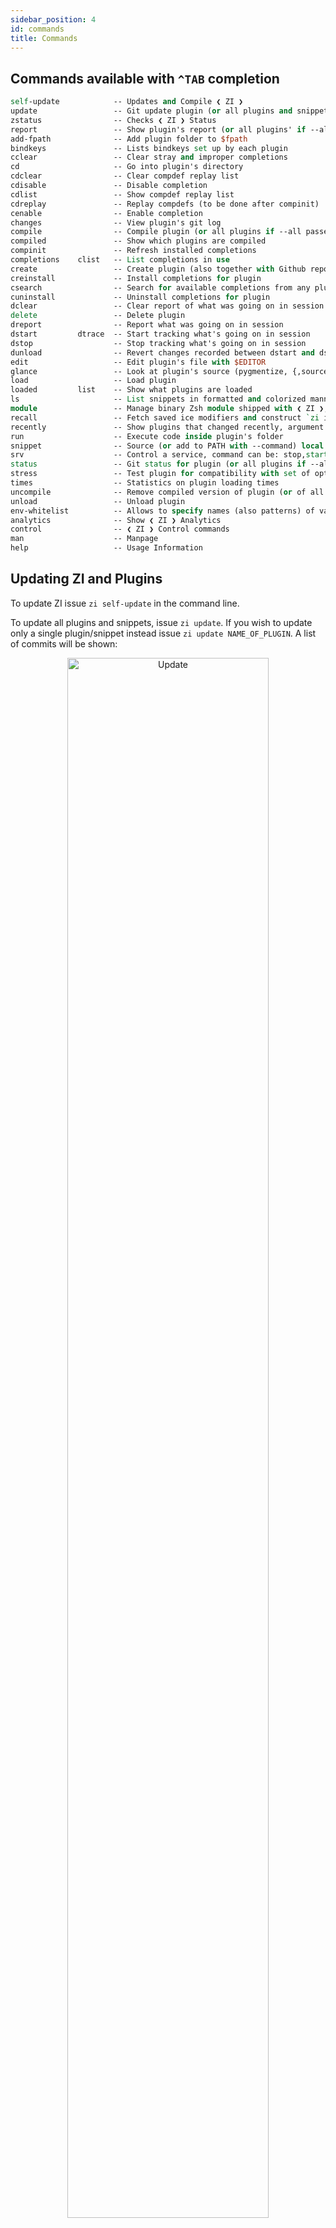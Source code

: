 ```yaml
---
sidebar_position: 4
id: commands
title: Commands
---
```


## Commands available with `^TAB` completion

```Systemverilog
self-update            -- Updates and Compile ❮ ZI ❯
update                 -- Git update plugin (or all plugins and snippets if --all passed)
zstatus                -- Checks ❮ ZI ❯ Status
report                 -- Show plugin's report (or all plugins' if --all passed)
add-fpath              -- Add plugin folder to $fpath
bindkeys               -- Lists bindkeys set up by each plugin
cclear                 -- Clear stray and improper completions
cd                     -- Go into plugin's directory
cdclear                -- Clear compdef replay list
cdisable               -- Disable completion
cdlist                 -- Show compdef replay list
cdreplay               -- Replay compdefs (to be done after compinit)
cenable                -- Enable completion
changes                -- View plugin's git log
compile                -- Compile plugin (or all plugins if --all passed)
compiled               -- Show which plugins are compiled
compinit               -- Refresh installed completions
completions    clist   -- List completions in use
create                 -- Create plugin (also together with Github repository)
creinstall             -- Install completions for plugin
csearch                -- Search for available completions from any plugin
cuninstall             -- Uninstall completions for plugin
dclear                 -- Clear report of what was going on in session
delete                 -- Delete plugin
dreport                -- Report what was going on in session
dstart         dtrace  -- Start tracking what's going on in session
dstop                  -- Stop tracking what's going on in session
dunload                -- Revert changes recorded between dstart and dstop
edit                   -- Edit plugin's file with $EDITOR
glance                 -- Look at plugin's source (pygmentize, {,source-}highlight)
load                   -- Load plugin
loaded         list    -- Show what plugins are loaded
ls                     -- List snippets in formatted and colorized manner
module                 -- Manage binary Zsh module shipped with ❮ ZI ❯, see `zi module help'
recall                 -- Fetch saved ice modifiers and construct `zi ice ...' command
recently               -- Show plugins that changed recently, argument is e.g. 1 month 2 days
run                    -- Execute code inside plugin's folder
snippet                -- Source (or add to PATH with --command) local or remote file (-f: force - d
srv                    -- Control a service, command can be: stop,start,restart,next,quit; `next' mo
status                 -- Git status for plugin (or all plugins if --all passed)
stress                 -- Test plugin for compatibility with set of options
times                  -- Statistics on plugin loading times
uncompile              -- Remove compiled version of plugin (or of all plugins if --all passed)
unload                 -- Unload plugin
env-whitelist          -- Allows to specify names (also patterns) of variables left unchanged during
analytics              -- Show ❮ ZI ❯ Analytics
control                -- ❮ ZI ❯ Control commands
man                    -- Manpage
help                   -- Usage Information
```

## Updating ZI and Plugins

To update ZI issue `zi self-update` in the command line.

To update all plugins and snippets, issue `zi update`. If you wish to update only
a single plugin/snippet instead issue `zi update NAME_OF_PLUGIN`. A list of
commits will be shown:

<div align="center"><img src="https://github.com/z-shell/zinit/raw/main/doc/img/update.png)" alt="Update" width="80%" /></div>

Some plugins require performing an action each time they're updated. One way you can do
this is by using the `atpull` ice modifier. For example, writing `zi ice atpull'./configure'` before loading a plugin will execute `./configure` after a successful update. Refer to [Ice Modifiers](ice-modifiers) for more information.

The ice modifiers for any plugin or snippet are stored in their directory in a
`._zi` subdirectory, hence the plugin doesn't have to be loaded to be correctly
updated. There's one other file created there, `.zi_lstupd` – it holds the log of
the new commits pulled-in in the last update.

## Calling `compinit` Without Turbo Mode

With no Turbo mode in use, compinit can be called normally, i.e.: as `autoload compinit; compinit`. This should be done after loading of all plugins and before possibly calling
`zi cdreplay`.

The `cdreplay` subcommand is provided to re-play all caught `compdef` calls. The
`compdef` calls are used to define a completion for a command. For example, `compdef _git git` defines that the `git` command should be completed by a `_git` function.

The `compdef` function is provided by `compinit` call. As it should be called later,
after loading all of the plugins, ZI provides its own `compdef` function that
catches (i.e.: records in an array) the arguments of the call, so that the loaded
plugins can freely call `compdef`. Then, the `cdreplay` (_compdef-replay_) can be used,
after `compinit` will be called (and the original `compdef` function will become
available), to execute all detected `compdef` calls. To summarize:

```sh
source ~/.zi/bin/zi.zsh

zi load "some/plugin"
...
compdef _gnu_generic fd  # this will be intercepted by ZI, because as the compinit
                         # isn't yet loaded, thus there's no such function `compdef'; yet
                         # ZI provides its own `compdef' function which saves the
                         # completion-definition for later possible re-run with `zi
                         # cdreplay' or `zicdreplay' (the second one can be used in hooks
                         # like atload'', atinit'', etc.)
...
zi load "other/plugin"

autoload -Uz compinit
compinit

zi cdreplay -q      # -q is for quiet; actually, run all the `compdef's saved before
                    #`compinit` call (`compinit' declares the `compdef' function, so
                    # it cannot be used until `compinit' is run; ZI solves this
                    # via intercepting the `compdef'-calls and storing them for later
                    # use with `zi cdreplay')
```

This allows calling compinit once.

:::tip

Performance gains are huge, for example, shell startup time with double `compinit`: **0.980** sec,
with `cdreplay` and single `compinit`: **0.156** sec.

:::

## Calling `compinit` With Turbo Mode

If you load completions using `wait''` Turbo mode then you can add
`atinit'zicompinit'` to the syntax-highlighting plugin (which should be the last
one loaded, as their (2 projects, [Z-Sy-H](https://github.com/zsh-users/zsh-syntax-highlighting) &
[F-Sy-H](https://github.com/z-shell/F-Sy-H))
documentation state), or `atload'zicompinit'` to last
completion-related plugin. `zicompinit` is a function that just runs `autoload compinit; compinit`, created for convenience. There's also `zicdreplay` which
will replay any caught compdefs so you can also do: `atinit'zicompinit; zicdreplay'`, etc. Basically, the whole topic is the same as normal `compinit` call,
but it is done in `atinit` or `atload` hook of the last related plugin with the use of the
helper functions (`zicompinit`,`zicdreplay` & `zicdclear` – see below for explanation
of the last one). To summarize:

```shell
source ~/.zi/bin/zi.zsh

# Load using the for-syntax
zi wait lucid for \
    "some/plugin"
zi wait lucid for \
    "other/plugin"

zi wait lucid atload"zicompinit; zicdreplay" blockf for \
    zsh-users/zsh-completions
```

### Ignoring Compdefs

If you want to ignore compdefs provided by some plugins or snippets, place their load commands
before commands loading other plugins or snippets, and issue `zi cdclear` (or
`zicdclear`, designed to be used in hooks like `atload''`):

```SystemVerilog
source ~/.zi/bin/zi.zsh
zi snippet OMZP::git
zi cdclear -q # <- forget completions provided by Git plugin

zi load "some/plugin"
...
zi load "other/plugin"

autoload -Uz compinit
compinit
zi cdreplay -q # <- execute compdefs provided by rest of plugins
zi cdlist # look at gathered compdefs
```

The `cdreplay` is important if you use plugins like
`OMZP::kubectl` or `asdf-vm/asdf`, because these plugins call `compdef`.

Following commands are passed to `zi ...` to obtain described effects.

## Loading and Unloading

|           Command           | Description                                                                                                                                                                                                                                                                                                          |
|:---------------------------:|----------------------------------------------------------------------------------------------------------------------------------------------------------------------------------------------------------------------------------------------------------------------------------------------------------------------|
|    `load {plugin-name}`     | Load plugin, can also receive absolute local path.                                                                                                                                                                                                                                                                   |
| `light [-b] {plugin-name}`  | Light plugin load, without reporting/investigating. `-b` – investigate `bindkey`-calls only. There's also `light-mode` ice which can be used to induce the no-investigating (i.e.: _light_) loading, regardless of the command used.                                                                                 |
| `unload [-q] {plugin-name}` | Unload plugin loaded with `zi load ...`. `-q` – quiet.                                                                                                                                                                                                                                                               |
|    `snippet [-f] {url}`     | Source local or remote file (by direct URL). `-f` – don't use cache (force redownload). The URL can use the following shorthands: `PZT::` (Prezto), `PZTM::` (Prezto module), `OMZ::` (Oh My Zsh), `OMZP::` (OMZ plugin), `OMZL::` (OMZ library), `OMZT::` (OMZ theme), e.g.: `PZTM::environment`, `OMZP::git`, etc. |

## Completions Management

|                            Command                            | Description                                                                                                                                           |
|:-------------------------------------------------------------:|-------------------------------------------------------------------------------------------------------------------------------------------------------|
| <code> clist \[_columns_\], completions \[_columns_\] </code> | List completions in use, with <code>_columns_</code> completions per line. `zpl clist 5` will for example print 5 completions per line. Default is 3. |
|                      `cdisable {cname}`                       | Disable completion `cname`.                                                                                                                           |
|                       `cenable {cname}`                       | Enable completion `cname`.                                                                                                                            |
|             `creinstall [-q] [-Q] {plugin-name}`              | Install completions for plugin, can also receive absolute local path. `-q` – quiet. `-Q` - quiet all.                                                 |
|                  `cuninstall {plugin-name}`                   | Uninstall completions for plugin.                                                                                                                     |
|                           `csearch`                           | Search for available completions from any plugin.                                                                                                     |
|                          `compinit`                           | Refresh installed completions.                                                                                                                        |
|                           `cclear`                            | Clear stray and improper completions.                                                                                                                 |
|                           `cdlist`                            | Show compdef replay list.                                                                                                                             |
|                        `cdreplay [-q]`                        | Replay compdefs (to be done after compinit). `-q` – quiet.                                                                                            |
|                        `cdclear [-q]`                         | Clear compdef replay list. `-q` – quiet.                                                                                                              |

## Tracking of the Active Session

|     Command      | Description                                       |
|:----------------:|---------------------------------------------------|
| `dtrace, dstart` | Start investigating what's going on in session.   |
|     `dstop`      | Stop investigating what's going on in session.    |
|    `dunload`     | Revert changes recorded between dstart and dstop. |
|    `dreport`     | Report what was going on in session.              |
|     `dclear`     | Clear report of what was going on in session.     |

## Reports and Statistics

|              Command               | Description                                                                                                                                                |
|:----------------------------------:|------------------------------------------------------------------------------------------------------------------------------------------------------------|
|       `times [-s] [-m] [-a]`       | Statistics on plugin load times, sorted in order of loading. `-s` – use seconds instead of milliseconds. `-m` – show plugin loading moments and `-a` both. |
|             `zstatus`              | Overall ZI status.                                                                                                                                         |
|   `report {plugin-name}\|--all`    | Show plugin report. `--all` – do it for all plugins.                                                                                                       |
| `loaded [keyword], list [keyword]` | Show what plugins are loaded (filter with 'keyword').                                                                                                      |
|                `ls`                | List snippets in formatted and colorized manner. Requires **tree** program.                                                                                |
| `status {plugin-name}\|URL\|--all` | Git status for plugin or svn status for snippet. `--all` – do it for all plugins and snippets.                                                             |
|       `recently [time-spec]`       | Show plugins that changed recently, argument is e.g. 1 month 2 days.                                                                                       |
|             `bindkeys`             | Lists bindkeys set up by each plugin.                                                                                                                      |

## Compiling

|             Command              | Description                                                         |
|:--------------------------------:|---------------------------------------------------------------------|
|  `compile {plugin-name}\|--all`  | Compile plugin. `--all` – compile all plugins.                      |
| `uncompile {plugin-name}\|--all` | Remove compiled version of plugin. `--all` – do it for all plugins. |
|            `compiled`            | List plugins that are compiled.                                     |

## Other

|                               Command                               | Description                                                                                                                                                                                                                                                                                                                              |
|:-------------------------------------------------------------------:|------------------------------------------------------------------------------------------------------------------------------------------------------------------------------------------------------------------------------------------------------------------------------------------------------------------------------------------|
|                            `self-update`                            | Updates and compiles ZI.                                                                                                                                                                                                                                                                                                                 |
|            `update [-q] [-r] {plugin-name}\|URL\|--all`             | Git update plugin or snippet.<br> `--all` – update all plugins and snippets.<br> `-q` – quiet.<br> `-r` \| `--reset` – run `git reset --hard` / `svn revert` before pulling changes.                                                                                                                                                     |
|                      `ice <ice specification>`                      | Add ice to next command, argument is e.g. from"gitlab".                                                                                                                                                                                                                                                                                  |
|             `delete {plugin-name}\|URL\|--clean\|--all`             | Remove plugin or snippet from disk (good to forget wrongly passed ice-mods). <br> `--all` – purge.<br> `--clean` – delete plugins and snippets that are not loaded.                                                                                                                                                                      |
|                         `cd {plugin-name}`                          | Cd into plugin's directory. Also support snippets if fed with URL.                                                                                                                                                                                                                                                                       |
|                        `edit {plugin-name}`                         | Edit plugin's file with \$EDITOR.                                                                                                                                                                                                                                                                                                        |
|                       `glance {plugin-name}`                        | Look at plugin's source (pygmentize, {,source-}highlight).                                                                                                                                                                                                                                                                               |
|                       `stress {plugin-name}`                        | Test plugin for compatibility with set of options.                                                                                                                                                                                                                                                                                       |
|                       `changes {plugin-name}`                       | View plugin's git log.                                                                                                                                                                                                                                                                                                                   |
|                       `create {plugin-name}`                        | Create plugin (also together with GitHub repository).                                                                                                                                                                                                                                                                                    |
|                      `srv {service-id} [cmd]`                       | Control a service, command can be: stop,start,restart,next,quit; `next` moves the service to another Zshell.                                                                                                                                                                                                                             |
|                     `recall {plugin-name}\|URL`                     | Fetch saved ice modifiers and construct `zi ice ...` command.                                                                                                                                                                                                                                                                            |
|                  `env-whitelist [-v] [-h] {env..}`                  | Allows to specify names (also patterns) of variables left unchanged during an unload. `-v` – verbose.                                                                                                                                                                                                                                    |
|                              `module`                               | Manage binary Zsh module shipped with ZI, see `zi module help`.                                                                                                                                                                                                                                                                          |
| `add-fpath\|fpath` `[-f\|--front]` `{plugin-name}` `[subdirectory]` | Adds given plugin (not yet snippet) directory to `$fpath`. If the second argument is given, it is appended to the directory path. If the option `-f`/`--front` is given, the directory path is prepended instead of appended to `$fpath`. The `{plugin-name}` can be absolute path, i.e.: it's possible to also add regular directories. |
|                 `run` `[-l]` `[plugin]` `{command}`                 | Runs the given command in the given plugin's directory. If the option `-l` will be given then the plugin should be skipped – the option will cause the previous plugin to be reused.                                                                                                                                                     |

## Help & Manual

|  Command   | Description        |
|:----------:|--------------------|
| `-h, help` | Usage information. |
|   `man`    | Manual.            |
